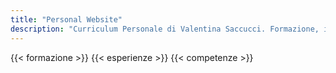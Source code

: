```yaml
---
title: "Personal Website"
description: "Curriculum Personale di Valentina Saccucci. Formazione, istruzione, esperienze lavorative e competenze digitali."
---
```


{{< formazione >}}
{{< esperienze >}}
{{< competenze >}}